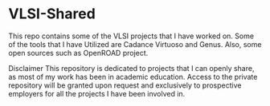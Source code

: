 # VLSI-Shared
This repo contains some of the VLSI projects that I have worked on. Some of the tools that I have Utilized
are Cadance Virtuoso and Genus. Also, some open sources such as OpenROAD project.

Disclaimer
This repository is dedicated to projects that I can openly share, as most of my work has been in academic education. 
Access to the private repository will be granted upon request and exclusively to prospective employers for all the 
projects I have been involved in.
